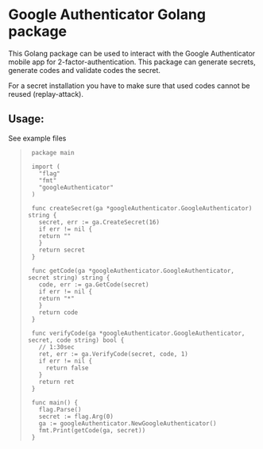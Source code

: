 Google Authenticator Golang package
===================
This Golang package can be used to interact with the Google Authenticator mobile app for 2-factor-authentication.
This package can generate secrets, generate codes and validate codes the secret.

For a secret installation you have to make sure that used codes cannot be reused (replay-attack).

Usage:
---------
See example files
>      package main
>      
>      import (
>        "flag"
>        "fmt"
>        "googleAuthenticator"
>      )
>      
>      func createSecret(ga *googleAuthenticator.GoogleAuthenticator) string {
>        secret, err := ga.CreateSecret(16)
>        if err != nil {
>        return ""
>        }
>        return secret
>      }
>      
>      func getCode(ga *googleAuthenticator.GoogleAuthenticator, secret string) string {
>        code, err := ga.GetCode(secret)
>        if err != nil {
>        return "*"
>        }
>        return code
>      }
>      
>      func verifyCode(ga *googleAuthenticator.GoogleAuthenticator, secret, code string) bool {
>        // 1:30sec
>        ret, err := ga.VerifyCode(secret, code, 1)
>        if err != nil {
>          return false
>        }
>        return ret
>      }
>       
>      func main() {
>        flag.Parse()
>        secret := flag.Arg(0)
>        ga := googleAuthenticator.NewGoogleAuthenticator()
>        fmt.Print(getCode(ga, secret))
>      }
